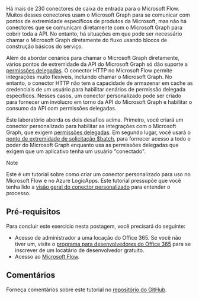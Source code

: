 <!-- markdownlint-disable MD002 MD041 -->

Há mais de 230 conectores de caixa de entrada para o Microsoft Flow. Muitos desses conectores usam o Microsoft Graph para se comunicar com pontos de extremidade específicos de produtos da Microsoft, mas não há conectores que se comunicam diretamente com o Microsoft Graph para cobrir toda a API. No entanto, há situações em que pode ser necessário chamar o Microsoft Graph diretamente do fluxo usando blocos de construção básicos do serviço.

Além de abordar cenários para chamar o Microsoft Graph diretamente, vários pontos de extremidade da API do Microsoft Graph só dão suporte a [permissões delegadas](https://docs.microsoft.com/graph/permissions-reference). O conector HTTP no Microsoft Flow permite integrações muito flexíveis, incluindo chamar o Microsoft Graph. No entanto, o conector HTTP não tem a capacidade de armazenar em cache as credenciais de um usuário para habilitar cenários de permissão delegada específicos. Nesses casos, um conector personalizado pode ser criado para fornecer um invólucro em torno da API do Microsoft Graph e habilitar o consumo da API com permissões delegadas.

Este laboratório aborda os dois desafios acima. Primeiro, você criará um conector personalizado para habilitar as integrações com o Microsoft Graph, que exigem [permissões delegadas](https://docs.microsoft.com/graph/permissions-reference). Em segundo lugar, você usará o [ponto de extremidade de solicitação $batch](https://docs.microsoft.com/graph/json-batching), para fornecer acesso a todo o poder do Microsoft Graph enquanto usa as permissões delegadas que exigem que um aplicativo tenha um usuário "conectado".

> [!NOTE]
> Este é um tutorial sobre como criar um conector personalizado para uso no Microsoft Flow e no Azure LogicApps. Este tutorial pressupõe que você tenha lido a [visão geral do conector personalizado](https://docs.microsoft.com/connectors/custom-connectors/) para entender o processo.

## <a name="prerequisites"></a>Pré-requisitos

Para concluir este exercício nesta postagem, você precisará do seguinte:

- Acesso de administrador a uma locação do Office 365. Se você não tiver um, visite o [programa para desenvolvedores do Office 365](https://developer.microsoft.com/office/dev-program) para se inscrever de um locatário de desenvolvedor gratuito.
- Acesso ao [Microsoft Flow](https://flow.microsoft.com/).

## <a name="feedback"></a>Comentários

Forneça comentários sobre este tutorial no [repositório do GitHub](https://github.com/microsoftgraph/msgraph-training-microsoftflow).